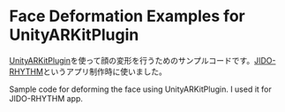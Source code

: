 # Face Deformation Examples for UnityARKitPlugin

[UnityARKitPlugin](https://bitbucket.org/Unity-Technologies/unity-arkit-plugin)を使って顔の変形を行うためのサンプルコードです。[JIDO-RHYTHM](http://kitasenjudesign.com/jido-rhythm/)というアプリ制作時に使いました。

Sample code for deforming the face using UnityARKitPlugin.
I used it for JIDO-RHYTHM app.

